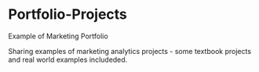 # Portfolio-Projects
Example of Marketing Portfolio

Sharing examples of marketing analytics projects - some textbook projects and
real world examples includeded.